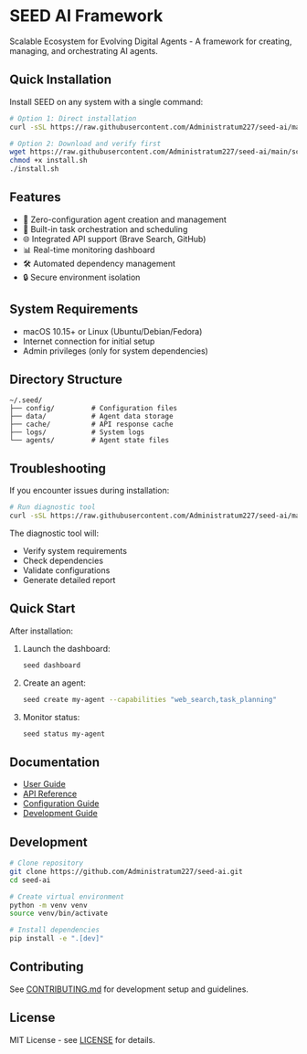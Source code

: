 # SEED AI Framework

Scalable Ecosystem for Evolving Digital Agents - A framework for creating, managing, and orchestrating AI agents.

## Quick Installation

Install SEED on any system with a single command:

```bash
# Option 1: Direct installation
curl -sSL https://raw.githubusercontent.com/Administratum227/seed-ai/main/scripts/install.sh | bash

# Option 2: Download and verify first
wget https://raw.githubusercontent.com/Administratum227/seed-ai/main/scripts/install.sh
chmod +x install.sh
./install.sh
```

## Features

- 🤖 Zero-configuration agent creation and management
- 🔄 Built-in task orchestration and scheduling
- 🌐 Integrated API support (Brave Search, GitHub)
- 📊 Real-time monitoring dashboard
- 🛠️ Automated dependency management
- 🔒 Secure environment isolation

## System Requirements

- macOS 10.15+ or Linux (Ubuntu/Debian/Fedora)
- Internet connection for initial setup
- Admin privileges (only for system dependencies)

## Directory Structure

```
~/.seed/
├── config/         # Configuration files
├── data/           # Agent data storage
├── cache/          # API response cache
├── logs/           # System logs
└── agents/         # Agent state files
```

## Troubleshooting

If you encounter issues during installation:

```bash
# Run diagnostic tool
curl -sSL https://raw.githubusercontent.com/Administratum227/seed-ai/main/scripts/diagnose.sh | bash
```

The diagnostic tool will:
- Verify system requirements
- Check dependencies
- Validate configurations
- Generate detailed report

## Quick Start

After installation:

1. Launch the dashboard:
   ```bash
   seed dashboard
   ```

2. Create an agent:
   ```bash
   seed create my-agent --capabilities "web_search,task_planning"
   ```

3. Monitor status:
   ```bash
   seed status my-agent
   ```

## Documentation

- [User Guide](docs/user-guide.md)
- [API Reference](docs/api-reference.md)
- [Configuration Guide](docs/configuration.md)
- [Development Guide](docs/development.md)

## Development

```bash
# Clone repository
git clone https://github.com/Administratum227/seed-ai.git
cd seed-ai

# Create virtual environment
python -m venv venv
source venv/bin/activate

# Install dependencies
pip install -e ".[dev]"
```

## Contributing

See [CONTRIBUTING.md](CONTRIBUTING.md) for development setup and guidelines.

## License

MIT License - see [LICENSE](LICENSE) for details.
